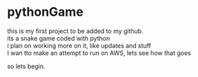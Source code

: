 # pythonGame

this is my first project to be added to my github. </br>
its a snake game coded with python </br>
i plan on working more on it, like updates and stuff </br>
I wan tto make an attempt to run on AWS, lets see how that goes </br>

so lets begin.
